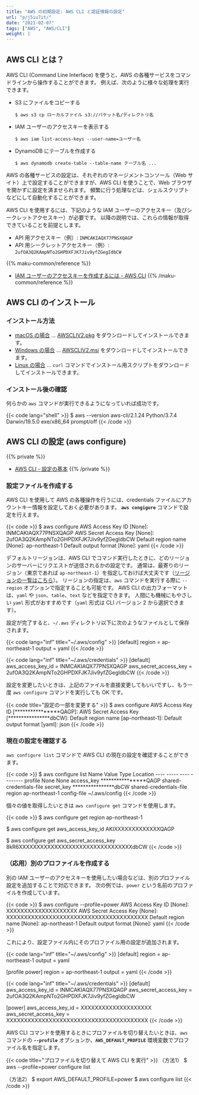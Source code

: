 ```yaml
---
title: "AWS の初期設定: AWS CLI と認証情報の設定"
url: "p/j5iu7it/"
date: "2021-02-07"
tags: ["AWS", "AWS/CLI"]
weight: 1
---
```


AWS CLI とは？
----

AWS CLI (Command Line Interface) を使うと、AWS の各種サービスをコマンドラインから操作することができます。
例えば、次のように様々な処理を実行できます。

- S3 にファイルをコピーする
  ```console
  $ aws s3 cp ローカルファイル s3://バケット名/ディレクトリ名
  ```
- IAM ユーザーのアクセスキーを表示する
  ```console
  $ aws iam list-access-keys --user-name=ユーザー名
  ```
- DynamoDB にテーブルを作成する
  ```console
  $ aws dynamodb create-table --table-name テーブル名 ...
  ```

AWS の各種サービスの設定は、それぞれのマネージメントコンソール（Web サイト）上で設定することができますが、AWS CLI を使うことで、Web ブラウザを開かずに設定を済ませられます。
頻繁に行う処理などは、シェルスクリプトなどにして自動化することができます。

AWS CLI を使用するには、下記のような IAM ユーザーのアクセスキー（及びシークレットアクセスキー）が必要です。
以降の説明では、これらの情報が取得できていることを前提とします。

- API 用アクセスキー（例）: `INMCAKIAQX77PNSXQAGP`
- API 用シークレットアクセスキー（例）: `2ufOA3Q2KAmpNTo2GHPDXFJK7Jiv9yfZGegIdbCW`

{{% maku-common/reference %}}
- [IAM ユーザーのアクセスキーを作成するには - AWS CLI](https://docs.aws.amazon.com/ja_jp/cli/latest/userguide/cli-configure-quickstart.html#cli-configure-quickstart-creds)
{{% /maku-common/reference %}}


AWS CLI のインストール
----

### インストール方法

- [macOS の場合](https://docs.aws.amazon.com/cli/latest/userguide/install-cliv2-mac.html) ... [AWSCLIV2.pkg](https://awscli.amazonaws.com/AWSCLIV2.pkg) をダウンロードしてインストールできます。
- [Windows の場合](https://docs.aws.amazon.com/cli/latest/userguide/install-cliv2-windows.html) ... [AWSCLIV2.msi](https://awscli.amazonaws.com/AWSCLIV2.msi) をダウンロードしてインストールできます。
- [Linux の場合](https://docs.aws.amazon.com/cli/latest/userguide/install-cliv2-linux.html) ... `curl` コマンドでインストール用スクリプトをダウンロードしてインストールできます。

### インストール後の確認

何らかの `aws` コマンドが実行できるようになっていれば成功です。

{{< code lang="shell" >}}
$ aws --version
aws-cli/2.1.24 Python/3.7.4 Darwin/19.5.0 exe/x86_64 prompt/off
{{< /code >}}


AWS CLI の設定 (aws configure)
----

{{% private %}}
- [AWS CLI - 設定の基本](https://docs.aws.amazon.com/ja_jp/cli/latest/userguide/cli-configure-quickstart.html)
{{% /private %}}

### 設定ファイルを作成する

AWS CLI を使用して AWS の各種操作を行うには、credentials ファイルにアカウントキー情報を設定しておく必要があります。
__`aws congigure`__ コマンドで設定を行えます。

{{< code >}}
$ aws configure
AWS Access Key ID [None]: INMCAKIAQX77PNSXQAGP
AWS Secret Access Key [None]: 2ufOA3Q2KAmpNTo2GHPDXFJK7Jiv9yfZGegIdbCW
Default region name [None]: ap-northeast-1
Default output format [None]: yaml
{{< /code >}}

デフォルトリージョンは、AWS CLI でコマンド実行したときに、どのリージョンのサーバーにリクエストが送信されるかの設定です。
通常は、最寄りのリージョン（東京であれば `ap-northeast-1`）を指定しておけば大丈夫です（[リージョンの一覧はこちら](https://docs.aws.amazon.com/general/latest/gr/rande.html#regional-endpoints)）。
リージョンの指定は、`aws` コマンドを実行する際に `--region` オプションで指定することも可能です。
AWS CLI の出力フォーマットは、`yaml` や `json`、`table`、`text` などを指定できます。
人間にも機械にもやさしい `yaml` 形式がおすすめです（`yaml` 形式は CLI バージョン 2 から選択できます）。

設定が完了すると、`~/.aws` ディレクトリ以下に次のようなファイルとして保存されます。

{{< code lang="inf" title="~/.aws/config" >}}
[default]
region = ap-northeast-1
output = yaml
{{< /code >}}

{{< code lang="inf" title="~/.aws/credentials" >}}
[default]
aws_access_key_id = INMCAKIAQX77PNSXQAGP
aws_secret_access_key = 2ufOA3Q2KAmpNTo2GHPDXFJK7Jiv9yfZGegIdbCW
{{< /code >}}

設定を変更したいときは、上記のファイルを直接変更してもいいですし、もう一度 `aws configure` コマンドを実行しても OK です。

{{< code title="設定の一部を変更する" >}}
$ aws configure
AWS Access Key ID [****************QAGP]:
AWS Secret Access Key [****************dbCW]:
Default region name [ap-northeast-1]:
Default output format [yaml]: json
{{< /code >}}

### 現在の設定を確認する

`aws configure list` コマンドで AWS CLI の現在の設定を確認することができます。

{{< code >}}
$ aws configure list
      Name                    Value             Type    Location
      ----                    -----             ----    --------
   profile                <not set>             None    None
access_key     ****************QAGP shared-credentials-file
secret_key     ****************dbCW shared-credentials-file
    region           ap-northeast-1      config-file    ~/.aws/config
{{< /code >}}

個々の値を取得したいときは `aws configure get` コマンドを使用します。

{{< code >}}
$ aws configure get region
ap-northeast-1

$ aws configure get aws_access_key_id
AKIXXXXXXXXXXXXXQAGP

$ aws configure get aws_secret_access_key
8kR6XXXXXXXXXXXXXXXXXXXXXXXXXXXXXXXXdbCW
{{< /code >}}

### （応用）別のプロファイルを作成する

別の IAM ユーザーのアクセスキーを使用したい場合などは、別のプロファイル設定を追加することで対応できます。
次の例では、`power` という名前のプロファイルを作成しています。

{{< code >}}
$ aws configure --profile=power
AWS Access Key ID [None]: XXXXXXXXXXXXXXXXXXXX
AWS Secret Access Key [None]: XXXXXXXXXXXXXXXXXXXXXXXXXXXXXXXXXXXXXXXX
Default region name [None]: ap-northeast-1
Default output format [None]: yaml
{{< /code >}}

これにより、設定ファイル内にそのプロファイル用の設定が追加されます。

{{< code lang="inf" title="~/.aws/config" >}}
[default]
region = ap-northeast-1
output = yaml

[profile power]
region = ap-northeast-1
output = yaml
{{< /code >}}

{{< code lang="inf" title="~/.aws/credentials" >}}
[default]
aws_access_key_id = INMCAKIAQX77PNSXQAGP
aws_secret_access_key = 2ufOA3Q2KAmpNTo2GHPDXFJK7Jiv9yfZGegIdbCW

[power]
aws_access_key_id = XXXXXXXXXXXXXXXXXXXX
aws_secret_access_key = XXXXXXXXXXXXXXXXXXXXXXXXXXXXXXXXXXXXXXXX
{{< /code >}}

AWS CLI コマンドを使用するときにプロファイルを切り替えたいときは、`aws` コマンドの __`--profile`__ オプションか、__`AWS_DEFAULT_PROFILE`__ 環境変数でプロファイル名を指定します。

{{< code title="プロファイルを切り替えて AWS CLI を実行" >}}
（方法1）
$ aws --profile=power configure list

（方法2）
$ export AWS_DEFAULT_PROFILE=power
$ aws configure list
{{< /code >}}

